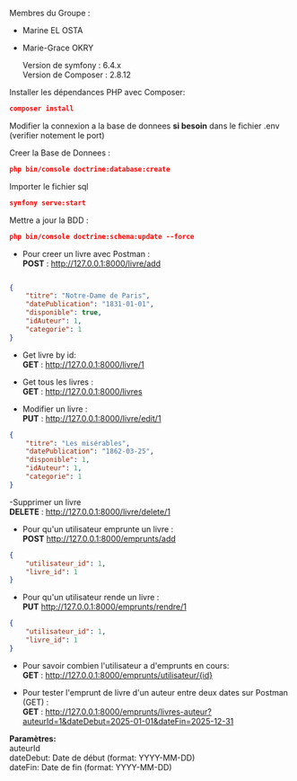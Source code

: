 Membres du Groupe : 
- Marine EL OSTA
- Marie-Grace OKRY

  Version de symfony : 6.4.x  
  Version de Composer : 2.8.12

  
Installer les dépendances PHP avec Composer:

```json
composer install
```

Modifier la connexion a la base de donnees **si besoin** dans le fichier .env (verifier notement le port) 

Creer la Base de Donnees :
```json
php bin/console doctrine:database:create
```

Importer le fichier sql
  

```json
synfony serve:start
```


Mettre a jour la BDD :  
```json
php bin/console doctrine:schema:update --force
```
- Pour creer  un livre avec Postman :  
**POST** : http://127.0.0.1:8000/livre/add  

```json

{
    "titre": "Notre-Dame de Paris",
    "datePublication": "1831-01-01",
    "disponible": true,
    "idAuteur": 1,
    "categorie": 1
}
```  
- Get livre by id:  
**GET** : http://127.0.0.1:8000/livre/1  

- Get tous les livres :  
**GET** : http://127.0.0.1:8000/livres  

- Modifier un livre :  
**PUT** : http://127.0.0.1:8000/livre/edit/1  

```json
{
    "titre": "Les misérables",
    "datePublication": "1862-03-25",
    "disponible": 1,
    "idAuteur": 1,
    "categorie": 1
}
```

-Supprimer un livre  
**DELETE** : http://127.0.0.1:8000/livre/delete/1  


- Pour qu'un utilisateur emprunte un livre :     
**POST** http://127.0.0.1:8000/emprunts/add  
```json
{
    "utilisateur_id": 1,
    "livre_id": 1
}
```

- Pour qu'un utilisateur rende un livre :   
**PUT** http://127.0.0.1:8000/emprunts/rendre/1  
```json
{
    "utilisateur_id": 1,
    "livre_id": 1
}
```

- Pour savoir combien l'utilisateur a d'emprunts en cours:  
  **GET** : http://127.0.0.1:8000/emprunts/utilisateur/{id}  

- Pour tester l'emprunt de livre d'un auteur entre deux dates sur Postman (GET) :  
**GET** : http://127.0.0.1:8000/emprunts/livres-auteur?auteurId=1&dateDebut=2025-01-01&dateFin=2025-12-31  

**Paramètres:**  
auteurId  
dateDebut: Date de début (format: YYYY-MM-DD)  
dateFin: Date de fin (format: YYYY-MM-DD)  

